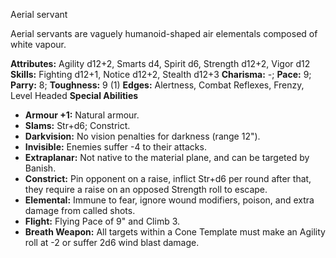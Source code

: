 Aerial servant

Aerial servants are vaguely humanoid-shaped air elementals composed
of white vapour.

**Attributes:** Agility d12+2, Smarts d4, Spirit d6, Strength d12+2,
Vigor d12
**Skills:** Fighting d12+1, Notice d12+2, Stealth d12+3
**Charisma:** -; **Pace:** 9; **Parry:** 8; **Toughness:** 9 (1)
**Edges:** Alertness, Combat Reflexes, Frenzy, Level Headed
**Special Abilities**
- **Armour +1:** Natural armour.
- **Slams:** Str+d6; Constrict.
- **Darkvision:** No vision penalties for darkness (range 12").
- **Invisible:** Enemies suffer -4 to their attacks.
- **Extraplanar:** Not native to the material plane, and can be targeted
by Banish.
- **Constrict:** Pin opponent on a raise, inflict Str+d6 per round after
that, they require a raise on an opposed Strength roll to escape.
- **Elemental:** Immune to fear, ignore wound modifiers, poison, and
extra damage from called shots.
- **Flight:** Flying Pace of 9" and Climb 3.
- **Breath Weapon:** All targets within a Cone Template must make an
Agility roll at -2 or suffer 2d6 wind blast damage.

